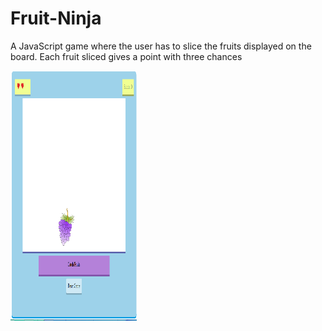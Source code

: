 # Fruit-Ninja
A JavaScript game where the user has to slice the fruits displayed on the board. Each fruit sliced gives a point with three chances


<img src="https://github.com/harsh-kukreja/Fruit-Ninja/blob/master/Fruit-Ninja.PNG" alt="Fruit-Ninja.PNG" width="40%" height="400px">
